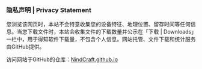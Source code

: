 ### 隐私声明 | Privacy Statement

您浏览该网页时，本站不会特意收集您的设备特征、地理位置、留存时间等任何信息。当您下载文件时，本站会收集文件的下载数量并公示在「下载 | Downloads」一栏中，用于得知软件下载量，不包含个人信息。网站托管、文件下载和统计服务由GitHub提供。

访问网站于GitHub的仓库：[NindCraft.github.io](https://gthub.com/NindCraft/NindCraft.github.io)
